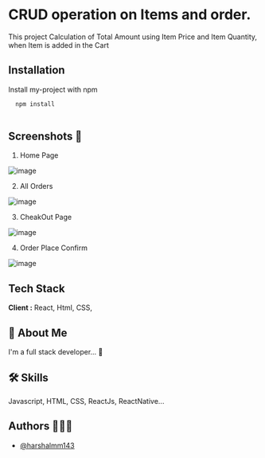 # CRUD operation on Items and order.

This project Calculation of Total Amount using Item Price and Item Quantity, when Item is added in the Cart


## Installation

Install my-project with npm

```bash
  npm install 
  
 ```
  
  ## Screenshots 📜
  
  1. Home Page
  
  ![image](https://user-images.githubusercontent.com/102899317/192939531-97134404-0f24-4051-8534-04f065b95875.png)
  
  2. All Orders
  
  ![image](https://user-images.githubusercontent.com/102899317/192939606-01fcae54-6b1d-4133-b58c-458339e7f9ee.png)
  
  3. CheakOut Page 
  
  ![image](https://user-images.githubusercontent.com/102899317/192939664-291240a4-1334-4a8f-a83c-e27c90f65409.png)
  
  4. Order Place Confirm
  
  ![image](https://user-images.githubusercontent.com/102899317/192939840-e4d34b3d-6b35-4670-91c1-8c015fb0136b.png)



## Tech Stack

**Client :** React, Html, CSS, 



## 🚀 About Me
I'm a full stack developer... 👋




## 🛠 Skills
Javascript, HTML, CSS, ReactJs, ReactNative...




## Authors 👨🏻‍💻

- [@harshalmm143](https://www.github.com/harshalmm143)

